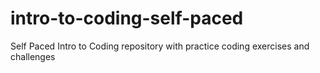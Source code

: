 # intro-to-coding-self-paced
Self Paced Intro to Coding repository with practice coding exercises and challenges
